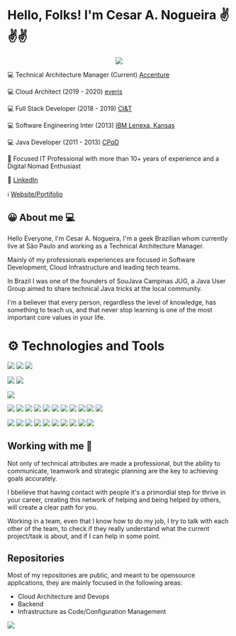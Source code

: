 # Hello, Folks! I'm Cesar A. Nogueira ✌️✌️✌️

<center><img align="center" src="https://avatars2.githubusercontent.com/u/754924?s=400&u=759d672ead90806b733ea148a27725052dec75ed&v=4" /></center>

💻 Technical Architecture Manager (Current) [Accenture](https://www.accenture.com/us-en) 

💻 Cloud Architect (2019 - 2020) [everis](https://everis.com/)

💻 Full Stack Developer (2018 - 2019) [CI&T](https://ciandt.com/)

💻 Software Engineering Inter (2013) [IBM Lenexa, Kansas](https://ibm.com/)

💻 Java Developer (2011 - 2013) [CPqD](https://cpqd.com/)

🚀 Focused IT Professional with more than 10+ years of experience and a Digital Nomad Enthusiast

💬 [LinkedIn](https://www.linkedin.com/in/cesarnog/) 

ℹ️ [Website/Portifolio](https://cesarnogueira.tech) 

## 😀 About me 💻

Hello Everyone, I'm Cesar A. Nogueira, I'm a geek Brazilian whom currently live at São Paulo and working as a Technical Architecture Manager. 

Mainly of my professionals experiences are focused in Software Development, Cloud Infrastructure and leading tech teams. 

In Brazil I was one of the founders of SouJava Campinas JUG, a Java User Group aimed to share technical Java tricks at the local community.

I'm a believer that every person, regardless the level of knowledge, has something to teach us, and that never stop learning is one of the most important core values in your life.

# ⚙️ Technologies and Tools

![](https://img.shields.io/badge/Cloud-GCP-informational?style=flat&logo=gcp&logoColor=white&color=2bbc8a)
![](https://img.shields.io/badge/Cloud-AWS-informational?style=flat&logo=aws&logoColor=white&color=2bbc8a)
![](https://img.shields.io/badge/Cloud-Azure-informational?style=flat&logo=Azure&logoColor=white&color=2bbc8a)

![](https://img.shields.io/badge/Tools-Docker-informational?style=flat&logo=docker&logoColor=white&color=2bbc8a)
![](https://img.shields.io/badge/Tools-Kubernetes-informational?style=flat&logo=Kubernetes&logoColor=white&color=2bbc8a)

![](https://img.shields.io/badge/OS-Linux-informational?style=flat&logo=linux&logoColor=white&color=2bbc8a)

![](https://img.shields.io/badge/Code-Java-informational?style=flat&logo=java&logoColor=white&color=2bbc8a)
![](https://img.shields.io/badge/Code-Python-informational?style=flat&logo=python&logoColor=white&color=2bbc8a)
![](https://img.shields.io/badge/Code-Javascript-informational?style=flat&logo=javascript&logoColor=white&color=2bbc8a)
![](https://img.shields.io/badge/Code-Typescript-informational?style=flat&logo=typescript&logoColor=white&color=2bbc8a)
![](https://img.shields.io/badge/Code-Golang-informational?style=flat&logo=go&logoColor=white&color=2bbc8a)
![](https://img.shields.io/badge/Code-Spring-informational?style=flat&logo=spring&logoColor=white&color=2bbc8a)
![](https://img.shields.io/badge/Code-React-informational?style=flat&logo=react&logoColor=white&color=2bbc8a)
![](https://img.shields.io/badge/Code-Angular-informational?style=flat&logo=angular&logoColor=white&color=2bbc8a)
![](https://img.shields.io/badge/Code-Android-informational?style=flat&logo=android&logoColor=white&color=2bbc8a)
![](https://img.shields.io/badge/Code-SQL-informational?style=flat&logo=sql&logoColor=white&color=2bbc8a)
![](https://img.shields.io/badge/Shell-Bash-informational?style=flat&logo=bash&logoColor=white&color=2bbc8a)

![](https://img.shields.io/badge/Tools-Nginx-informational?style=flat&logo=nginx&logoColor=white&color=2bbc8a)
![](https://img.shields.io/badge/Tools-Jenkins-informational?style=flat&logo=jenkins&logoColor=white&color=2bbc8a)
![](https://img.shields.io/badge/Code-Terraform-informational?style=flat&logo=terraform&logoColor=white&color=2bbc8a)
![](https://img.shields.io/badge/Code-Puppet-informational?style=flat&logo=puppet&logoColor=white&color=2bbc8a)
![](https://img.shields.io/badge/Code-Ansible-informational?style=flat&logo=ansible&logoColor=white&color=2bbc8a)
![](https://img.shields.io/badge/Code-Chef-informational?style=flat&logo=chef&logoColor=white&color=2bbc8a)
![](https://img.shields.io/badge/Tools-Consul-informational?style=flat&logo=consul&logoColor=white&color=2bbc8a)
![](https://img.shields.io/badge/Crypto-Blockchain-informational?style=flat&logo=blockchain&logoColor=white&color=2bbc8a)
![](https://img.shields.io/badge/Crypto-Ethereum-informational?style=flat&logo=ethereum&logoColor=white&color=2bbc8a)
![](https://img.shields.io/badge/Crypto-ERC20-informational?style=flat&logo=ethereum&logoColor=white&color=2bbc8a)

## Working with me 🤙

Not only of technical attributes are made a professional, but the ability to communicate, teamwork and strategic planning are the key to achieving goals accurately. 

I bbelieve that having contact with people it's a primordial step for thrive in your
career, creating this network of helping and being helped by others, will create a clear path for you.

Working in a team, even that I know how to do my job, I try to talk with each other of the team, to check
if they really understand what the current project/task is about, and if I can help in some point.

## Repositories

Most of my repositories are public, and meant to be opensource applications, they are mainly focused in the following areas:
- Cloud Architecture and Devops
- Backend
- Infrastructure as Code/Configuration Management

<img align="center" src="https://github-readme-stats.vercel.app/api/top-langs/?username=cesarnog&theme=dark" />

<!--
**CesarNog/CesarNog** is a ✨ _special_ ✨ repository because its `README.md` (this file) appears on your GitHub profile.
